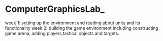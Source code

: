 # ComputerGraphicsLab_
week 1: setting up the environment and reading about unity and its functionality
week 2: building the game environment including constructing game arena, adding players,tactical objects and targets.
